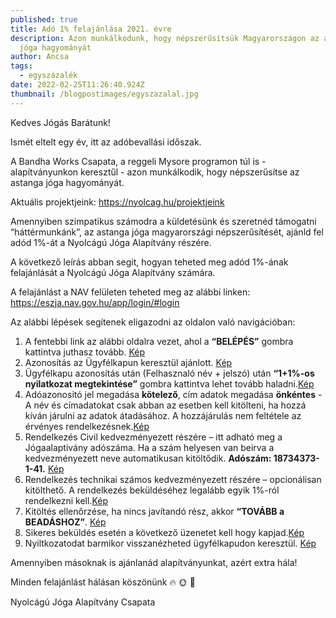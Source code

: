 ```yaml
---
published: true
title: Adó 1% felajánlása 2021. évre
description: Azon munkálkodunk, hogy népszerűsítsük Magyarországon az astanga
  jóga hagyományát
author: Ancsa
tags:
  - egyszázalék
date: 2022-02-25T11:26:40.924Z
thumbnail: /blogpostimages/egyszazalal.jpg
---
```


Kedves Jógás Barátunk!

Ismét eltelt egy év, itt az adóbevallási időszak.

A Bandha Works Csapata, a reggeli Mysore programon túl is - alapítványunkon keresztűl - azon munkálkodik, hogy népszerűsítse az astanga jóga hagyományát.

Aktuális projektjeink:
https://nyolcag.hu/projektjeink

Amennyiben szimpatikus számodra a küldetésünk és szeretnéd támogatni “háttérmunkánk”, az astanga jóga magyarországi népszerűsítését, ajánld fel adód 1%-át a Nyolcágú Jóga Alapítvány részére.

A következő leírás abban segit, hogyan teheted meg adód 1%-ának felajánlását a Nyolcágú Jóga Alapítvány számára.

A felajánlást a NAV felületen teheted meg az alábbi linken: https://eszja.nav.gov.hu/app/login/#login

Az alábbi lépések segítenek eligazodni az oldalon való navigációban:

1. A fentebbi link az alábbi oldalra vezet, ahol a **“BELÉPÉS”** gombra kattintva juthasz tovább. [Kép](http://bandha.works/nyolcag/blogpostimages/egyszazalek/szja1.png)
2. Azonosítás az Ügyfélkapun keresztül ajánlott. [Kép](http://bandha.works/nyolcag/blogpostimages/egyszazalek/szja2.png)
3. Ügyfélkapu azonosítás után (Felhasznaló név + jelszó) után **“1+1%-os nyilatkozat megtekintése”** gombra kattintva lehet tovább haladni.[Kép](http://bandha.works/nyolcag/blogpostimages/egyszazalek/szja3.png)
4. Adóazonositó jel megadása **kötelező**, cím adatok megadása **önkéntes** - A név és címadatokat csak abban az esetben kell kitölteni, ha hozzá kíván járulni az adatok átadásához. A hozzájárulás nem feltétele az érvényes rendelkezésnek.[Kép](http://bandha.works/nyolcag/blogpostimages/egyszazalek/szja4.png)
5. Rendelkezés Civil kedvezményezett részére – itt adható meg a Jógaalaptivány adószáma. Ha a szám helyesen van beirva a kedvezményezett neve automatikusan kitöltődik. **Adószám: 18734373-1-41.** [Kép](http://bandha.works/nyolcag/blogpostimages/egyszazalek/szja5.png)
6. Rendelkezés technikai számos kedvezményezett részére – opcionálisan kitölthető. A rendelkezés beküldéséhez legalább egyik 1%-ról rendelkezni kell.[Kép](http://bandha.works/nyolcag/blogpostimages/egyszazalek/szja6.png)
7. Kitöltés ellenőrzése, ha nincs javítandó rész, akkor **“TOVÁBB a BEADÁSHOZ”**.
   [Kép](http://bandha.works/nyolcag/blogpostimages/egyszazalek/szja7.png)
8. Sikeres beküldés esetén a következő üzenetet kell hogy kapjad.[Kép](http://bandha.works/nyolcag/blogpostimages/egyszazalek/szja8.png)
9. Nyiltkozatodat barmikor visszanézheted ügyfélkapudon keresztül.
   [Kép](http://bandha.works/nyolcag/blogpostimages/egyszazalek/szja9.png)

Amennyiben másoknak is ajánlanád alapítványunkat, azért extra hála!

Minden felajánlást hálásan köszönünk :fire: :sun_with_face: :pray:

Nyolcágú Jóga Alapítvány Csapata
